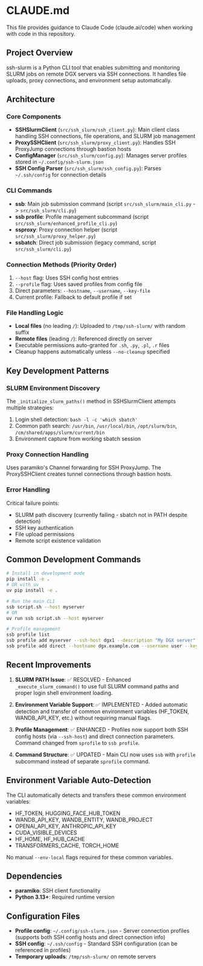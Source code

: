 # CLAUDE.md

This file provides guidance to Claude Code (claude.ai/code) when working with code in this repository.

## Project Overview

ssh-slurm is a Python CLI tool that enables submitting and monitoring SLURM jobs on remote DGX servers via SSH connections. It handles file uploads, proxy connections, and environment setup automatically.

## Architecture

### Core Components

- **SSHSlurmClient** (`src/ssh_slurm/ssh_client.py`): Main client class handling SSH connections, file operations, and SLURM job management
- **ProxySSHClient** (`src/ssh_slurm/proxy_client.py`): Handles SSH ProxyJump connections through bastion hosts  
- **ConfigManager** (`src/ssh_slurm/config.py`): Manages server profiles stored in `~/.config/ssh-slurm.json`
- **SSH Config Parser** (`src/ssh_slurm/ssh_config.py`): Parses `~/.ssh/config` for connection details

### CLI Commands

- **ssb**: Main job submission command (script `src/ssh_slurm/main_cli.py` -> `src/ssh_slurm/cli.py`)
- **ssb profile**: Profile management subcommand (script `src/ssh_slurm/enhanced_profile_cli.py`) 
- **ssproxy**: Proxy connection helper (script `src/ssh_slurm/proxy_helper.py`)
- **ssbatch**: Direct job submission (legacy command, script `src/ssh_slurm/cli.py`)

### Connection Methods (Priority Order)

1. `--host` flag: Uses SSH config host entries
2. `--profile` flag: Uses saved profiles from config file
3. Direct parameters: `--hostname`, `--username`, `--key-file`
4. Current profile: Fallback to default profile if set

### File Handling Logic

- **Local files** (no leading `/`): Uploaded to `/tmp/ssh-slurm/` with random suffix
- **Remote files** (leading `/`): Referenced directly on server
- Executable permissions auto-granted for `.sh`, `.py`, `.pl`, `.r` files
- Cleanup happens automatically unless `--no-cleanup` specified

## Key Development Patterns

### SLURM Environment Discovery

The `_initialize_slurm_paths()` method in SSHSlurmClient attempts multiple strategies:

1. Login shell detection: `bash -l -c 'which sbatch'`
2. Common path search: `/usr/bin`, `/usr/local/bin`, `/opt/slurm/bin`, `/cm/shared/apps/slurm/current/bin`
3. Environment capture from working sbatch session

### Proxy Connection Handling  

Uses paramiko's Channel forwarding for SSH ProxyJump. The ProxySSHClient creates tunnel connections through bastion hosts.

### Error Handling

Critical failure points:
- SLURM path discovery (currently failing - sbatch not in PATH despite detection)
- SSH key authentication 
- File upload permissions
- Remote script existence validation

## Common Development Commands

```bash
# Install in development mode
pip install -e .
# OR with uv
uv pip install -e .

# Run the main CLI
ssb script.sh --host myserver
# OR
uv run ssb script.sh --host myserver

# Profile management  
ssb profile list
ssb profile add myserver --ssh-host dgx1 --description "My DGX server"
ssb profile add direct --hostname dgx.example.com --username user --key-file ~/.ssh/id_rsa
```

## Recent Improvements

1. **SLURM PATH Issue**: ✅ RESOLVED - Enhanced `_execute_slurm_command()` to use full SLURM command paths and proper login shell environment loading.

2. **Environment Variable Support**: ✅ IMPLEMENTED - Added automatic detection and transfer of common environment variables (HF_TOKEN, WANDB_API_KEY, etc.) without requiring manual flags.

3. **Profile Management**: ✅ ENHANCED - Profiles now support both SSH config hosts (via `--ssh-host`) and direct connection parameters. Command changed from `sprofile` to `ssb profile`.

4. **Command Structure**: ✅ UPDATED - Main CLI now uses `ssb` with `profile` subcommand instead of separate `sprofile` command.

## Environment Variable Auto-Detection

The CLI automatically detects and transfers these common environment variables:
- HF_TOKEN, HUGGING_FACE_HUB_TOKEN
- WANDB_API_KEY, WANDB_ENTITY, WANDB_PROJECT
- OPENAI_API_KEY, ANTHROPIC_API_KEY
- CUDA_VISIBLE_DEVICES
- HF_HOME, HF_HUB_CACHE
- TRANSFORMERS_CACHE, TORCH_HOME

No manual `--env-local` flags required for these common variables.

## Dependencies

- **paramiko**: SSH client functionality
- **Python 3.13+**: Required runtime version

## Configuration Files

- **Profile config**: `~/.config/ssh-slurm.json` - Server connection profiles (supports both SSH config hosts and direct connection info)
- **SSH config**: `~/.ssh/config` - Standard SSH configuration (can be referenced in profiles)
- **Temporary uploads**: `/tmp/ssh-slurm/` on remote servers